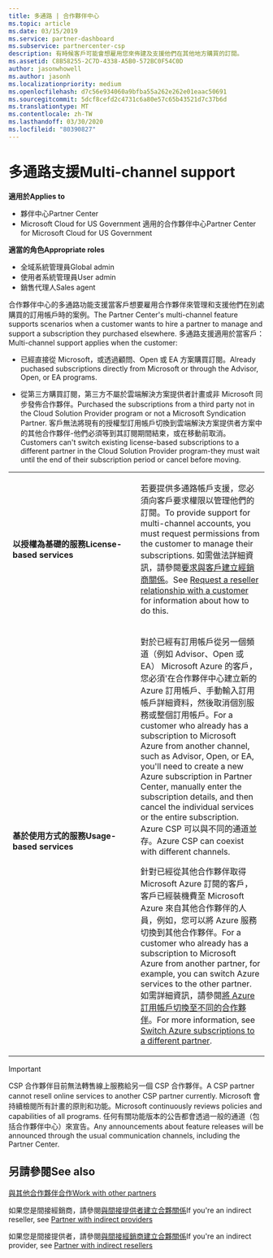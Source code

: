 ```yaml
---
title: 多通路 | 合作夥伴中心
ms.topic: article
ms.date: 03/15/2019
ms.service: partner-dashboard
ms.subservice: partnercenter-csp
description: 有時候客戶可能會想雇用您來佈建及支援他們在其他地方購買的訂閱。
ms.assetid: C8B58255-2C7D-4338-A5B0-572BC0F54C0D
author: jasonwhowell
ms.author: jasonh
ms.localizationpriority: medium
ms.openlocfilehash: d7c56e934060a9bfba55a262e262e01eaac50691
ms.sourcegitcommit: 5dcf8cefd2c4731c6a80e57c65b43521d7c37b6d
ms.translationtype: MT
ms.contentlocale: zh-TW
ms.lasthandoff: 03/30/2020
ms.locfileid: "80390827"
---
```

# <a name="multi-channel-support"></a><span data-ttu-id="4cf09-103">多通路支援</span><span class="sxs-lookup"><span data-stu-id="4cf09-103">Multi-channel support</span></span>

<span data-ttu-id="4cf09-104">**適用於**</span><span class="sxs-lookup"><span data-stu-id="4cf09-104">**Applies to**</span></span>

-  <span data-ttu-id="4cf09-105">夥伴中心</span><span class="sxs-lookup"><span data-stu-id="4cf09-105">Partner Center</span></span>
-  <span data-ttu-id="4cf09-106">Microsoft Cloud for US Government 適用的合作夥伴中心</span><span class="sxs-lookup"><span data-stu-id="4cf09-106">Partner Center for Microsoft Cloud for US Government</span></span>

<span data-ttu-id="4cf09-107">**適當的角色**</span><span class="sxs-lookup"><span data-stu-id="4cf09-107">**Appropriate roles**</span></span>
-   <span data-ttu-id="4cf09-108">全域系統管理員</span><span class="sxs-lookup"><span data-stu-id="4cf09-108">Global admin</span></span>
-   <span data-ttu-id="4cf09-109">使用者系統管理員</span><span class="sxs-lookup"><span data-stu-id="4cf09-109">User admin</span></span>
-   <span data-ttu-id="4cf09-110">銷售代理人</span><span class="sxs-lookup"><span data-stu-id="4cf09-110">Sales agent</span></span>

<span data-ttu-id="4cf09-111">合作夥伴中心的多通路功能支援當客戶想要雇用合作夥伴來管理和支援他們在別處購買的訂用帳戶時的案例。</span><span class="sxs-lookup"><span data-stu-id="4cf09-111">The Partner Center's multi-channel feature supports scenarios when a customer wants to hire a partner to manage and support a subscription they purchased elsewhere.</span></span> <span data-ttu-id="4cf09-112">多通路支援適用於當客戶：</span><span class="sxs-lookup"><span data-stu-id="4cf09-112">Multi-channel support applies when the customer:</span></span>

-   <span data-ttu-id="4cf09-113">已經直接從 Microsoft，或透過顧問、Open 或 EA 方案購買訂閱。</span><span class="sxs-lookup"><span data-stu-id="4cf09-113">Already puchased subscriptions directly from Microsoft or through the Advisor, Open, or EA programs.</span></span>

-   <span data-ttu-id="4cf09-114">從第三方購買訂閱，第三方不屬於雲端解決方案提供者計畫或非 Microsoft 同步發佈合作夥伴。</span><span class="sxs-lookup"><span data-stu-id="4cf09-114">Purchased the subscriptions from a third party not in the Cloud Solution Provider program or not a Microsoft Syndication Partner.</span></span> <span data-ttu-id="4cf09-115">客戶無法將現有的授權型訂用帳戶切換到雲端解決方案提供者方案中的其他合作夥伴-他們必須等到其訂閱期間結束，或在移動前取消。</span><span class="sxs-lookup"><span data-stu-id="4cf09-115">Customers can't switch existing license-based subscriptions to a different partner in the Cloud Solution Provider program-they must wait until the end of their subscription period or cancel before moving.</span></span>


<table>
<colgroup>
<col width="50%" />
<col width="50%" />
</colgroup>
<tbody>
<tr class="odd">
<td><p><span data-ttu-id="4cf09-116"><strong>以授權為基礎的服務</strong></span><span class="sxs-lookup"><span data-stu-id="4cf09-116"><strong>License-based services</strong></span></span></p></td>
<td><p><span data-ttu-id="4cf09-117">若要提供多通路帳戶支援，您必須向客戶要求權限以管理他們的訂閱。</span><span class="sxs-lookup"><span data-stu-id="4cf09-117">To provide support for multi-channel accounts, you must request permissions from the customer to manage their subscriptions.</span></span> <span data-ttu-id="4cf09-118">如需做法詳細資訊，請參閱<a href="request-a-relationship-with-a-customer.md" data-raw-source="[Request a reseller relationship with a customer](request-a-relationship-with-a-customer.md)">要求與客戶建立經銷商關係</a>。</span><span class="sxs-lookup"><span data-stu-id="4cf09-118">See <a href="request-a-relationship-with-a-customer.md" data-raw-source="[Request a reseller relationship with a customer](request-a-relationship-with-a-customer.md)">Request a reseller relationship with a customer</a> for information about how to do this.</span></span></p></td>
</tr>
<tr class="even">
<td><p><span data-ttu-id="4cf09-119"><strong>基於使用方式的服務</strong></span><span class="sxs-lookup"><span data-stu-id="4cf09-119"><strong>Usage-based services</strong></span></span></p></td>
<td>
<p><span data-ttu-id="4cf09-120">對於已經有訂用帳戶從另一個頻道（例如 Advisor、Open 或 EA） Microsoft Azure 的客戶，您必須&#39;在合作夥伴中心建立新的 Azure 訂用帳戶、手動輸入訂用帳戶詳細資料，然後取消個別服務或整個訂用帳戶。</span><span class="sxs-lookup"><span data-stu-id="4cf09-120">For a customer who already has a subscription to Microsoft Azure from another channel, such as Advisor, Open, or EA, you&#39;ll need to create a new Azure subscription in Partner Center, manually enter the subscription details, and then cancel the individual services or the entire subscription.</span></span> <span data-ttu-id="4cf09-121">Azure CSP 可以與不同的通道並存。</span><span class="sxs-lookup"><span data-stu-id="4cf09-121">Azure CSP can coexist with different channels.</span></span></p>
<p><span data-ttu-id="4cf09-122">針對已經從其他合作夥伴取得 Microsoft Azure 訂閱的客戶，客戶已經裝機費至 Microsoft Azure 來自其他合作夥伴的人員，例如，您可以將 Azure 服務切換到其他合作夥伴。</span><span class="sxs-lookup"><span data-stu-id="4cf09-122">For a customer who already has a subscription to Microsoft Azure from another partner, for example, you can switch Azure services to the other partner.</span></span>  <span data-ttu-id="4cf09-123">如需詳細資訊，請參閱<a href="switch-azure-subscriptions-to-a-different-partner.md" data-raw-source="[Switch Azure subscriptions to a different partner](switch-azure-subscriptions-to-a-different-partner.md)">將 Azure 訂用帳戶切換至不同的合作夥伴</a>。</span><span class="sxs-lookup"><span data-stu-id="4cf09-123">For more information, see <a href="switch-azure-subscriptions-to-a-different-partner.md" data-raw-source="[Switch Azure subscriptions to a different partner](switch-azure-subscriptions-to-a-different-partner.md)">Switch Azure subscriptions to a different partner</a>.</span></span></p>
</td>
</tr>
</tbody>
</table>

> [!IMPORTANT]  
> <span data-ttu-id="4cf09-124">CSP 合作夥伴目前無法轉售線上服務給另一個 CSP 合作夥伴。</span><span class="sxs-lookup"><span data-stu-id="4cf09-124">A CSP partner cannot resell online services to another CSP partner currently.</span></span> <span data-ttu-id="4cf09-125">Microsoft 會持續檢閱所有計畫的原則和功能。</span><span class="sxs-lookup"><span data-stu-id="4cf09-125">Microsoft continuously reviews policies and capabilities of all programs.</span></span> <span data-ttu-id="4cf09-126">任何有關功能版本的公告都會透過一般的通道（包括合作夥伴中心）來宣告。</span><span class="sxs-lookup"><span data-stu-id="4cf09-126">Any announcements about feature releases will be announced through the usual communication channels, including the Partner Center.</span></span> 

## <a name="see-also"></a><span data-ttu-id="4cf09-127">另請參閱</span><span class="sxs-lookup"><span data-stu-id="4cf09-127">See also</span></span>

[<span data-ttu-id="4cf09-128">與其他合作夥伴合作</span><span class="sxs-lookup"><span data-stu-id="4cf09-128">Work with other partners</span></span>](work-with-other-partners.md)

<span data-ttu-id="4cf09-129">如果您是間接經銷商，請參閱[與間接提供者建立合夥關係](indirect-reseller-tasks-in-partner-center.md)</span><span class="sxs-lookup"><span data-stu-id="4cf09-129">If you're an indirect reseller, see [Partner with indirect providers](indirect-reseller-tasks-in-partner-center.md)</span></span>

<span data-ttu-id="4cf09-130">如果您是間接提供者，請參閱[與間接經銷商建立合夥關係](indirect-provider-tasks-in-partner-center.md)</span><span class="sxs-lookup"><span data-stu-id="4cf09-130">If you're an indirect provider, see [Partner with indirect resellers](indirect-provider-tasks-in-partner-center.md)</span></span> 

 

 



